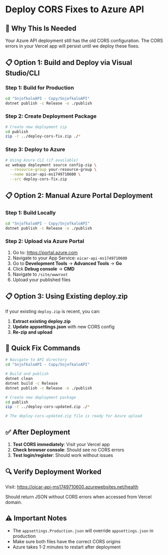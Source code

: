 # Deploy CORS Fixes to Azure API

## 🚨 **Why This Is Needed**

Your Azure API deployment still has the old CORS configuration. The CORS errors in your Vercel app will persist until we deploy these fixes.

## 📋 **Option 1: Build and Deploy via Visual Studio/CLI**

### Step 1: Build for Production
```bash
cd "SnjofkaloAPI - Copy/SnjofkaloAPI"
dotnet publish -c Release -o ./publish
```

### Step 2: Create Deployment Package
```bash
# Create new deployment zip
cd publish
zip -r ../deploy-cors-fix.zip ./*
```

### Step 3: Deploy to Azure
```bash
# Using Azure CLI (if available)
az webapp deployment source config-zip \
  --resource-group your-resource-group \
  --name oicar-api-ms1749710600 \
  --src deploy-cors-fix.zip
```

## 📋 **Option 2: Manual Azure Portal Deployment**

### Step 1: Build Locally
```bash
cd "SnjofkaloAPI - Copy/SnjofkaloAPI"
dotnet publish -c Release -o ./publish
```

### Step 2: Upload via Azure Portal
1. Go to: https://portal.azure.com
2. Navigate to your App Service: `oicar-api-ms1749710600`
3. Go to **Development Tools** → **Advanced Tools** → **Go**
4. Click **Debug console** → **CMD**
5. Navigate to `/site/wwwroot`
6. Upload your published files

## 📋 **Option 3: Using Existing deploy.zip**

If your existing `deploy.zip` is recent, you can:

1. **Extract existing deploy.zip**
2. **Update appsettings.json** with new CORS config
3. **Re-zip and upload**

## 🔧 **Quick Fix Commands**

```bash
# Navigate to API directory
cd "SnjofkaloAPI - Copy/SnjofkaloAPI"

# Build and publish
dotnet clean
dotnet build -c Release
dotnet publish -c Release -o ./publish

# Create new deployment package
cd publish
zip -r ../deploy-cors-updated.zip ./*

# The deploy-cors-updated.zip file is ready for Azure upload
```

## ✅ **After Deployment**

1. **Test CORS immediately**: Visit your Vercel app
2. **Check browser console**: Should see no CORS errors
3. **Test login/register**: Should work without issues

## 🔍 **Verify Deployment Worked**

Visit: https://oicar-api-ms1749710600.azurewebsites.net/health

Should return JSON without CORS errors when accessed from Vercel domain.

## ⚠️ **Important Notes**

- The `appsettings.Production.json` will override `appsettings.json` in production
- Make sure both files have the correct CORS origins
- Azure takes 1-2 minutes to restart after deployment 